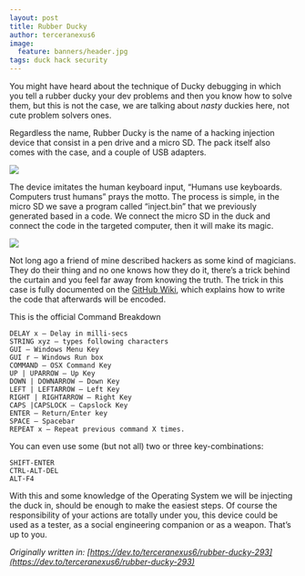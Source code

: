 ```yaml
---
layout: post
title: Rubber Ducky
author: terceranexus6
image:
  feature: banners/header.jpg
tags: duck hack security
---
```


You might have heard about the technique of Ducky debugging in which you tell a rubber ducky your dev problems and then you know how to solve them, but this is not the case, we are talking about *nasty* duckies here, not cute problem solvers ones.

Regardless the name, Rubber Ducky is the name of a hacking injection device that consist in a pen drive and a micro SD. The pack itself also comes with the case, and a couple of USB adapters.

<img src="{{ site.url }}/assets/images/dev.to/1_LxlmHycPbysH9w3ezFnEzw.jpeg" style="display: block; margin: 0 auto;">

The device imitates the human keyboard input, “Humans use keyboards. Computers trust humans” prays the motto. The process is simple, in the micro SD we save a program called “inject.bin” that we previously generated based in a code. We connect the micro SD in the duck and connect the code in the targeted computer, then it will make its magic.

<img src="{{ site.url }}/assets/images/dev.to/1_0dFQs9g3YLSiy64yxBN_4Q.jpeg" style="display: block; margin: 0 auto;">

Not long ago a friend of mine described hackers as some kind of magicians. They do their thing and no one knows how they do it, there’s a trick behind the curtain and you feel far away from knowing the truth. The trick in this case is fully documented on the [GitHub Wiki](https://github.com/hak5darren/USB-Rubber-Ducky/wiki), which explains how to write the code that afterwards will be encoded.

This is the official Command Breakdown

```
DELAY x — Delay in milli-secs
STRING xyz — types following characters
GUI — Windows Menu Key
GUI r — Windows Run box
COMMAND — OSX Command Key
UP | UPARROW — Up Key
DOWN | DOWNARROW — Down Key
LEFT | LEFTARROW — Left Key
RIGHT | RIGHTARROW — Right Key
CAPS |CAPSLOCK — Capslock Key
ENTER — Return/Enter key
SPACE — Spacebar
REPEAT x — Repeat previous command X times.
```

You can even use some (but not all) two or three key-combinations:

```
SHIFT-ENTER
CTRL-ALT-DEL
ALT-F4
```

With this and some knowledge of the Operating System we will be injecting the duck in, should be enough to make the easiest steps. Of course the responsibility of your actions are totally under you, this device could be used as a tester, as a social engineering companion or as a weapon. That’s up to you.

*Originally written in: [https://dev.to/terceranexus6/rubber-ducky-293](https://dev.to/terceranexus6/rubber-ducky-293)*
